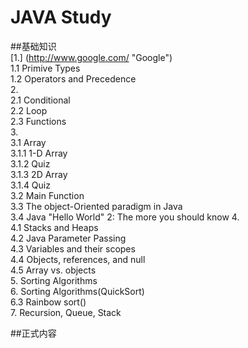 # JAVA Study
##基础知识  
[1.] (http://www.google.com/ "Google")  
1.1 Primive Types    
1.2 Operators and Precedence  
2.  
2.1 Conditional  
2.2 Loop  
2.3 Functions    
3.  
3.1 Array  
3.1.1 1-D Array  
3.1.2 Quiz  
3.1.3 2D Array  
3.1.4 Quiz  
3.2 Main Function  
3.3 The object-Oriented paradigm in Java  
3.4 Java "Hello World" 2: The more you should know
4.  
4.1 Stacks and Heaps  
4.2 Java Parameter Passing  
4.3 Variables and their scopes  
4.4 Objects, references, and null  
4.5 Array vs. objects  
5. Sorting Algorithms  
6. Sorting Algorithms(QuickSort)  
6.3 Rainbow sort()  
7.  Recursion, Queue, Stack








    
##正式内容
